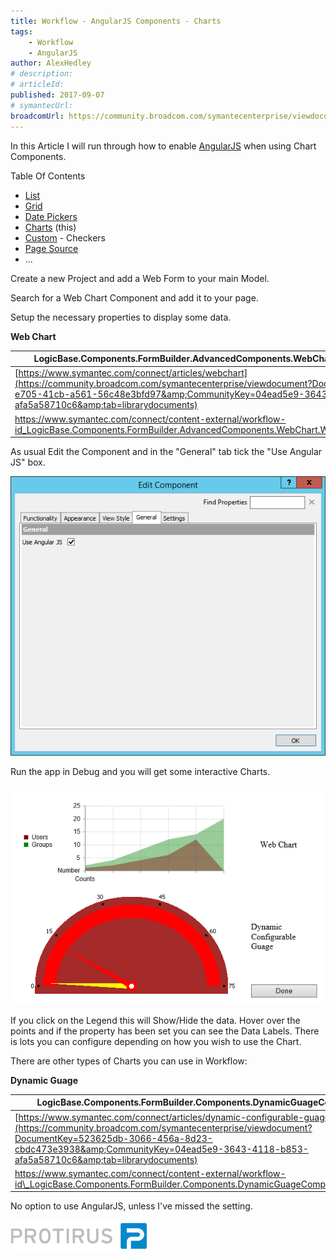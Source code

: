 ```yaml
---
title: Workflow - AngularJS Components - Charts
tags:
    - Workflow
    - AngularJS
author: AlexHedley
# description: 
# articleId: 
published: 2017-09-07
# symantecUrl:
broadcomUrl: https://community.broadcom.com/symantecenterprise/viewdocument/workflow-angularjs-components-c-1?CommunityKey=04ead5e9-3643-4118-b853-afa5a58710c6&tab=librarydocuments
---
```


In this Article I will run through how to enable [AngularJS](https://angular.io/) when using Chart Components.

Table Of Contents
  
- [List](https://community.broadcom.com/symantecenterprise/viewdocument?DocumentKey=3baf8485-eabd-43ff-8cc0-767906273a44&amp;CommunityKey=04ead5e9-3643-4118-b853-afa5a58710c6&amp;tab=librarydocuments)
- [Grid](https://community.broadcom.com/symantecenterprise/viewdocument?DocumentKey=a05d59e4-87ed-45b5-abd4-574974d05185&amp;CommunityKey=04ead5e9-3643-4118-b853-afa5a58710c6&amp;tab=librarydocuments)
- [Date Pickers](https://community.broadcom.com/symantecenterprise/viewdocument?DocumentKey=a06bd03c-3430-482a-bdaf-0ff9aff23c8e&amp;CommunityKey=04ead5e9-3643-4118-b853-afa5a58710c6&amp;tab=librarydocuments)
- [Charts](https://community.broadcom.com/symantecenterprise/viewdocument?DocumentKey=fac5c517-6ba6-4cbe-8aad-dd2b2beff237&amp;CommunityKey=04ead5e9-3643-4118-b853-afa5a58710c6&amp;tab=librarydocuments) (this)
- [Custom](https://community.broadcom.com/symantecenterprise/viewdocument?DocumentKey=062791d7-60fd-4702-9ac5-1bcdf0f2dfc4&amp;CommunityKey=04ead5e9-3643-4118-b853-afa5a58710c6&amp;tab=librarydocuments) - Checkers
- [Page Source](https://community.broadcom.com/symantecenterprise/viewdocument?DocumentKey=3607359c-2ba3-4491-acfd-a29c88639fcd&amp;CommunityKey=04ead5e9-3643-4118-b853-afa5a58710c6&amp;tab=librarydocuments)
- ...

Create a new Project and add a Web Form to your main Model.

Search for a Web Chart Component and add it to your page.

Setup the necessary properties to display some data.

**Web Chart**

| LogicBase.Components.FormBuilder.AdvancedComponents.WebChart.WebChartComponent |
| --- |
| [https://www.symantec.com/connect/articles/webchart](https://community.broadcom.com/symantecenterprise/viewdocument?DocumentKey=a09a0b07-e705-41cb-a561-56c48e3bfd97&amp;CommunityKey=04ead5e9-3643-4118-b853-afa5a58710c6&amp;tab=librarydocuments) |
| https://www.symantec.com/connect/content-external/workflow-id_LogicBase.Components.FormBuilder.AdvancedComponents.WebChart.WebChartComponent/workflow |

As usual Edit the Component and in the "General" tab tick the "Use Angular JS" box.
  
![AngularJS - WebChart - Edit Component](images\AngularJS-WebChart-EditComponent.png)

Run the app in Debug and you will get some interactive Charts.
  
![AngularJS - Graphs](images\AngularJS-Graphs.png)
  
If you click on the Legend this will Show/Hide the data. Hover over the points and if the property has been set you can see the Data Labels. There is lots you can configure depending on how you wish to use the Chart.

There are other types of Charts you can use in Workflow:

**Dynamic Guage**

| LogicBase.Components.FormBuilder.Components.DynamicGuageComponent |
| --- |
| [https://www.symantec.com/connect/articles/dynamic-configurable-guage](https://community.broadcom.com/symantecenterprise/viewdocument?DocumentKey=523625db-3066-456a-8d23-cbdc473e3938&amp;CommunityKey=04ead5e9-3643-4118-b853-afa5a58710c6&amp;tab=librarydocuments) |
| https://www.symantec.com/connect/content-external/workflow-id\_LogicBase.Components.FormBuilder.Components.DynamicGuageComponent/workflow |

No option to use AngularJS, unless I've missed the setting.

[![Protirus](images\Protirus.png)](https://www.protirus.com)​
